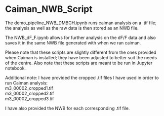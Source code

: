 # Caiman_NWB_Script

The demo_pipeline_NWB_DMBCH.ipynb runs caiman analysis on a .tif file; the analysis as well as the raw data is then stored as an NWB file.

The NWB_dF_F.ipynb allows for further analysis on the dF/F data and also saves it in the same NWB file generated with when we ran caiman.

Please note that these scripts are slightly different from the ones provided when Caiman is installed; they have been adjusted to better suit the needs of the centre.
Also note that these scripts are meant to be run in Jupyter notebook.

Additional note: I have provided the cropped .tif files I have used in order to run Caiman analysis: <br>
m3_00002_cropped1.tif <br>
m3_00002_cropped2.tif <br>
m3_00002_cropped3.tif <br>

I have also provided the NWB for each corresponding .tif file.
